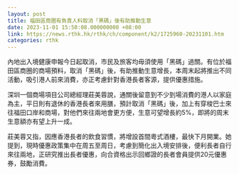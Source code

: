 ```yaml
---
layout: post
title: 福田區商圈有負責人料取消「黑碼」後有助推動生意
date: 2023-11-01 15:50:08.000000000 +08:00
link: https://news.rthk.hk/rthk/ch/component/k2/1725960-20231101.htm
categories: rthk
---
```


內地出入境健康申報今日起取消，市民及旅客均毋須使用「黑碼」過關。有位於福田區商圈的商場預料，取消「黑碼」後，有助推動生意增長，本周末起將推出不同活動，吸引港人前來消費，亦正考慮針對香港長者客源，提供優惠措施。

深圳一個商場項目公司總經理莊美蓉說，通關後留意到不少到場消費的港人以家庭為主，平日則有退休的香港長者來用膳，預計取消「黑碼」後，加上有穿梭巴士來往福田口岸和商場，對他們來往兩地會更方便，生意可望增長約5%，即將的周末生意額亦有望上升一成。

莊美蓉又指，因應香港長者的飲食習慣，將增設首間粵式酒樓，最快下月開業。她提到，現時優惠政策集中在周五至周日，考慮到簡化出入境安排後，便利長者自行來往兩地，正研究推出長者優惠，向合資格出示回鄉證的長者會員提供20元優惠券，鼓勵消費。
